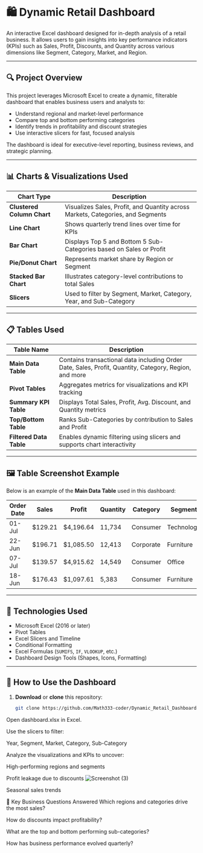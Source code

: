 # 🛍️ Dynamic Retail Dashboard

An interactive Excel dashboard designed for in-depth analysis of a retail business. It allows users to gain insights into key performance indicators (KPIs) such as Sales, Profit, Discounts, and Quantity across various dimensions like Segment, Category, Market, and Region.

---

## 🔍 Project Overview

This project leverages Microsoft Excel to create a dynamic, filterable dashboard that enables business users and analysts to:
- Understand regional and market-level performance
- Compare top and bottom performing categories
- Identify trends in profitability and discount strategies
- Use interactive slicers for fast, focused analysis

The dashboard is ideal for executive-level reporting, business reviews, and strategic planning.

---

## 📊 Charts & Visualizations Used

| Chart Type              | Description |
|-------------------------|-------------|
| **Clustered Column Chart** | Visualizes Sales, Profit, and Quantity across Markets, Categories, and Segments |
| **Line Chart**             | Shows quarterly trend lines over time for KPIs |
| **Bar Chart**              | Displays Top 5 and Bottom 5 Sub-Categories based on Sales or Profit |
| **Pie/Donut Chart**        | Represents market share by Region or Segment |
| **Stacked Bar Chart**      | Illustrates category-level contributions to total Sales |
| **Slicers**                | Used to filter by Segment, Market, Category, Year, and Sub-Category |

---

## 📋 Tables Used

| Table Name                | Description |
|---------------------------|-------------|
| **Main Data Table**       | Contains transactional data including Order Date, Sales, Profit, Quantity, Category, Region, and more |
| **Pivot Tables**          | Aggregates metrics for visualizations and KPI tracking |
| **Summary KPI Table**     | Displays Total Sales, Profit, Avg. Discount, and Quantity metrics |
| **Top/Bottom Table**      | Ranks Sub-Categories by contribution to Sales and Profit |
| **Filtered Data Table**   | Enables dynamic filtering using slicers and supports chart interactivity |

---

## 🖼️ Table Screenshot Example

Below is an example of the **Main Data Table** used in this dashboard:

| Order Date | Sales     | Profit    | Quantity | Category | Segment   |
|------------|-----------|-----------|----------|----------|-----------|
| 01-Jul     | $129.21   | $4,196.64 | 11,734   | Consumer | Technology|
| 22-Jun     | $196.71   | $1,085.50 | 12,413   | Corporate| Furniture |
| 07-Jul     | $139.57   | $4,915.62 | 14,549   | Consumer | Office    |
| 18-Jun     | $176.43   | $1,097.61 | 5,383    | Consumer | Furniture |

---

## 🧰 Technologies Used

- Microsoft Excel (2016 or later)
- Pivot Tables
- Excel Slicers and Timeline
- Conditional Formatting
- Excel Formulas (`SUMIFS`, `IF`, `VLOOKUP`, etc.)
- Dashboard Design Tools (Shapes, Icons, Formatting)

---

## 🚀 How to Use the Dashboard

1. **Download** or **clone** this repository:
   ```bash
   git clone https://github.com/Math333-coder/Dynamic_Retail_Dashboard.git
Open dashboard.xlsx in Excel.

Use the slicers to filter:

Year, Segment, Market, Category, Sub-Category

Analyze the visualizations and KPIs to uncover:

High-performing regions and segments

Profit leakage due to discounts
![Screenshot (3)](https://github.com/user-attachments/assets/6a940445-a374-4089-a718-97f914fcf8db)

Seasonal sales trends

🧠 Key Business Questions Answered
Which regions and categories drive the most sales?

How do discounts impact profitability?

What are the top and bottom performing sub-categories?

How has business performance evolved quarterly?
